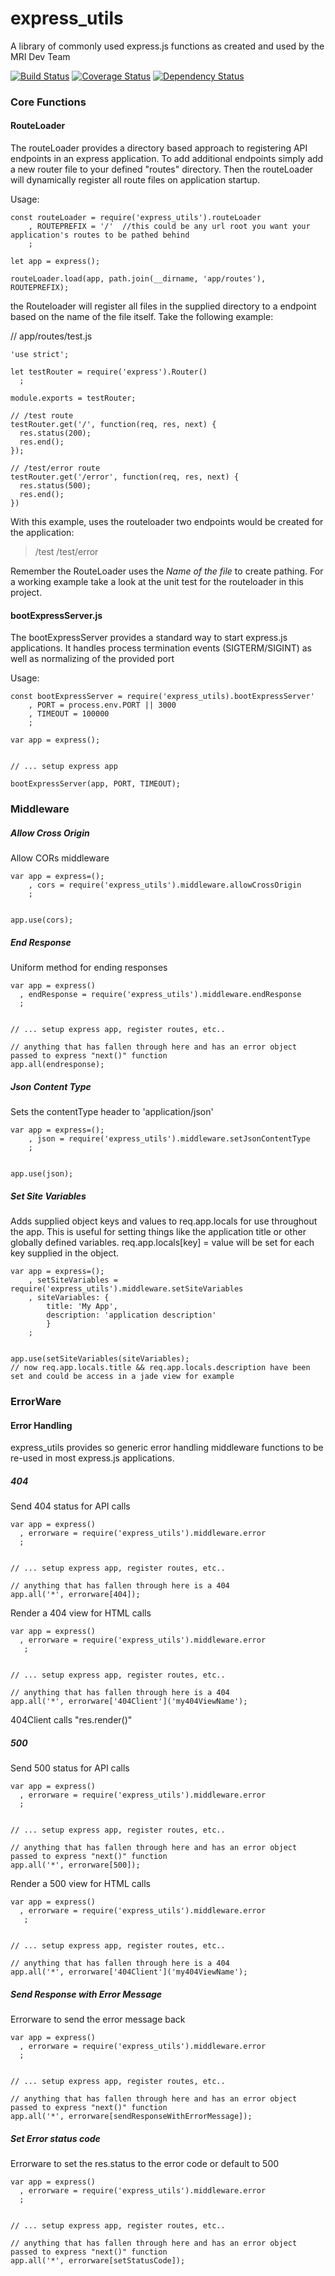 # express_utils
A library of commonly used express.js functions as created and used by the MRI Dev Team

[![Build Status](https://travis-ci.org/mridevteam/express_utils.svg?branch=master)](https://travis-ci.org/mridevteam/express_utils)
[![Coverage Status](https://coveralls.io/repos/github/mridevteam/express_utils/badge.svg?branch=master)](https://coveralls.io/github/mridevteam/express_utils?branch=master)
[![Dependency Status](https://david-dm.org/mridevteam/express_utils.svg)](https://david-dm.org/mridevteam/express_utils)

### Core Functions

#### RouteLoader
The routeLoader provides a directory based approach to registering API endpoints in an express application.  To add additional endpoints simply add a new router file to your defined "routes" directory.
Then the routeLoader will dynamically register all route files on application startup.

Usage:

```
const routeLoader = require('express_utils').routeLoader
    , ROUTEPREFIX = '/'  //this could be any url root you want your application's routes to be pathed behind
    ;

let app = express();

routeLoader.load(app, path.join(__dirname, 'app/routes'), ROUTEPREFIX);

```
the Routeloader will register all files in the supplied directory to a endpoint based on the name of the file itself.  Take the following example:

// app/routes/test.js
```
'use strict';

let testRouter = require('express').Router()
  ;

module.exports = testRouter;

// /test route
testRouter.get('/', function(req, res, next) {
  res.status(200);
  res.end();
});

// /test/error route
testRouter.get('/error', function(req, res, next) {
  res.status(500);
  res.end();
})
```

With this example, uses the routeloader two endpoints would be created for the application:
> /test
> /test/error


Remember the RouteLoader uses the *Name of the file* to create pathing.  For a working example take a look at the unit test for the routeloader in this project.


#### bootExpressServer.js
The bootExpressServer provides a standard way to start express.js applications.  It handles process termination events (SIGTERM/SIGINT) as well as normalizing of the provided port


Usage:
```
const bootExpressServer = require('express_utils).bootExpressServer'
    , PORT = process.env.PORT || 3000
    , TIMEOUT = 100000
    ;

var app = express();


// ... setup express app

bootExpressServer(app, PORT, TIMEOUT);
```


### Middleware

##### Allow Cross Origin
Allow CORs middleware
```
var app = express=();
    , cors = require('express_utils').middleware.allowCrossOrigin
    ;


app.use(cors);
```

##### End Response
Uniform method for ending responses

```
var app = express()
  , endResponse = require('express_utils').middleware.endResponse
  ;


// ... setup express app, register routes, etc..

// anything that has fallen through here and has an error object passed to express "next()" function
app.all(endresponse);
```

##### Json Content Type
Sets the contentType header to 'application/json'
```
var app = express=();
    , json = require('express_utils').middleware.setJsonContentType
    ;


app.use(json);
```


##### Set Site Variables
Adds supplied object keys and values to req.app.locals for use throughout the app.  This is useful for setting things like the application title or other globally defined variables.
req.app.locals[key] = value will be set for each key supplied in the object.

```
var app = express=();
    , setSiteVariables = require('express_utils').middleware.setSiteVariables
    , siteVariables: {
        title: 'My App',
        description: 'application description'
        }
    ;


app.use(setSiteVariables(siteVariables);
// now req.app.locals.title && req.app.locals.description have been set and could be access in a jade view for example
```

### ErrorWare

#### Error Handling
express_utils provides so generic error handling middleware functions to be re-used in most express.js applications.

##### 404

Send 404 status for API calls
```
var app = express()
  , errorware = require('express_utils').middleware.error
  ;


// ... setup express app, register routes, etc..

// anything that has fallen through here is a 404
app.all('*', errorware[404]);
```

Render a 404 view for HTML calls
```
var app = express()
  , errorware = require('express_utils').middleware.error
   ;


// ... setup express app, register routes, etc..

// anything that has fallen through here is a 404
app.all('*', errorware['404Client']('my404ViewName');
```
404Client calls "res.render(<supplied view name>)"


##### 500

Send 500 status for API calls
```
var app = express()
  , errorware = require('express_utils').middleware.error
  ;


// ... setup express app, register routes, etc..

// anything that has fallen through here and has an error object passed to express "next()" function
app.all('*', errorware[500]);
```

Render a 500 view for HTML calls
```
var app = express()
  , errorware = require('express_utils').middleware.error
   ;


// ... setup express app, register routes, etc..

// anything that has fallen through here is a 404
app.all('*', errorware['404Client']('my404ViewName');
```

##### Send Response with Error Message
Errorware to send the error message back
```
var app = express()
  , errorware = require('express_utils').middleware.error
  ;


// ... setup express app, register routes, etc..

// anything that has fallen through here and has an error object passed to express "next()" function
app.all('*', errorware[sendResponseWithErrorMessage]);
```


##### Set Error status code
Errorware to set the res.status to the error code or default to 500
```
var app = express()
  , errorware = require('express_utils').middleware.error
  ;


// ... setup express app, register routes, etc..

// anything that has fallen through here and has an error object passed to express "next()" function
app.all('*', errorware[setStatusCode]);
```